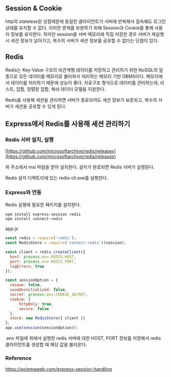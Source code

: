 ## Session & Cookie

http의 stateless한 성질때문에 동일한 클라이언트가 서버에 반복해서 접속해도 로그인 상태를 유지할 수 없다. 이러한 문제를 보완하기 위해 Session과 Cookie를 통해 사용자 정보를 유지한다. 하지만 session을 서버 메모리에 직접 저장한 경우 서버가 재실행 시 세션 정보가 날아가고, 복수의 서버가 세션 정보를 공유할 수 없다는 단점이 있다.

## Redis

Redis는 Key-Value 구조의 비관계형 데이터를 저장하고 관리하기 위한 NoSQL의 일종으로 모든 데이터를 메모리로 불러와서 처리하는 메모리 기반 DBMS이다. 메모리에서 데이터를 처리하기 때문에 성능이 좋다. 자료구조 형식으로 데이터를 관리하는데, 리스트, 집합, 정렬된 집합, 해쉬 데이터 모델을 지원한다.

Redis를 사용해 세션을 관리하면 서버가 종료되어도 세션 정보가 보존되고, 복수의 서버가 세션을 공유할 수 있게 된다.

## Express에서 Redis를 사용해 세션 관리하기

### Redis 서버 설치, 실행

[https://github.com/microsoftarchive/redis/releases](https://github.com/microsoftarchive/redis/releases)

위 주소에서 msi 파일을 받아 설치한다. 설치가 완료되면 Redis 서버가 실행된다.

Redis 설치 디렉토리에 있는 redis-cli.exe를 실행한다.

### Express와 연동

Redis 실행에 필요한 패키지를 설치한다.

```bash
npm install express-session redis
npm install connect-redis
```

app.js

```jsx
const redis = require('redis');
const RedisStore = require('connect-redis')(session);

const client = redis.createClient({
  host: process.env.REDIS_HOST,
  port: process.env.REDIS_PORT,
  logErrors: true
});

const sessionOption = {
  resave: false,
  saveUninitialized: false,
  secret: process.env.COOKIE_SECRET,
  cookie: {
      httpOnly: true,
      secure: false
  },
  store: new RedisStore({ client })
};
app.use(session(sessionOption));
```

.env 파일에 위에서 실행한 redis 서버에 대한 HOST, PORT 정보를 저장해서 redis 클라이언트를 생성할 때 해당 값을 불러온다.


### Reference
https://poiemaweb.com/express-session-handling